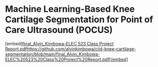 # Machine Learning-Based Knee Cartilage Segmentation for Point of Care Ultrasound (POCUS)

[embed][final_Alvin_Kimbowa-ELEC 523 Class Project Report.pdf](https://github.com/alvinkimbowa/ciid-knee-cartilage-segmentation/blob/main/final_Alvin_Kimbowa-ELEC%20523%20Class%20Project%20Report.pdf)https://github.com/alvinkimbowa/ciid-knee-cartilage-segmentation/blob/main/final_Alvin_Kimbowa-ELEC%20523%20Class%20Project%20Report.pdf[/embed]




